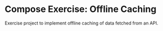 # Compose Exercise: Offline Caching
Exercise project to implement offline caching of data fetched from an API.

